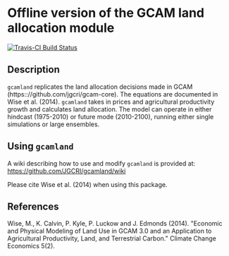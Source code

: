 # Offline version of the GCAM land allocation module
[![Travis-CI Build Status](https://travis-ci.org/JGCRI/gcamland.svg?branch=master)](https://travis-ci.org/JGCRI/gcamland)



## Description

`gcamland` replicates the land allocation decisions made in GCAM (https:://github.com/jgcri/gcam-core). The equations are documented in Wise et al. (2014). `gcamland` takes in prices and agricultural productivity growth and calculates land allocation. The model can operate in either hindcast (1975-2010) or future mode (2010-2100), running either single simulations or large ensembles.


## Using `gcamland`
A wiki describing how to use and modify `gcamland` is provided at: https://github.com/JGCRI/gcamland/wiki

Please cite Wise et al. (2014) when using this package.


## References
Wise, M., K. Calvin, P. Kyle, P. Luckow and J. Edmonds (2014). "Economic and Physical Modeling of Land Use in GCAM 3.0 and an Application to Agricultural Productivity, Land, and Terrestrial Carbon." Climate Change Economics 5(2).